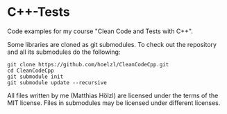 C++-Tests
=========

Code examples for my course "Clean Code and Tests with C++".

Some libraries are cloned as git submodules. To check out the repository and
all its submodules do the following:

    git clone https://github.com/hoelzl/CleanCodeCpp.git
    cd CleanCodeCpp
    git submodule init
    git submodule update --recursive

All files written by me (Matthias Hölzl) are licensed under the terms of the MIT
license. Files in submodules may be licensed under different licenses.


